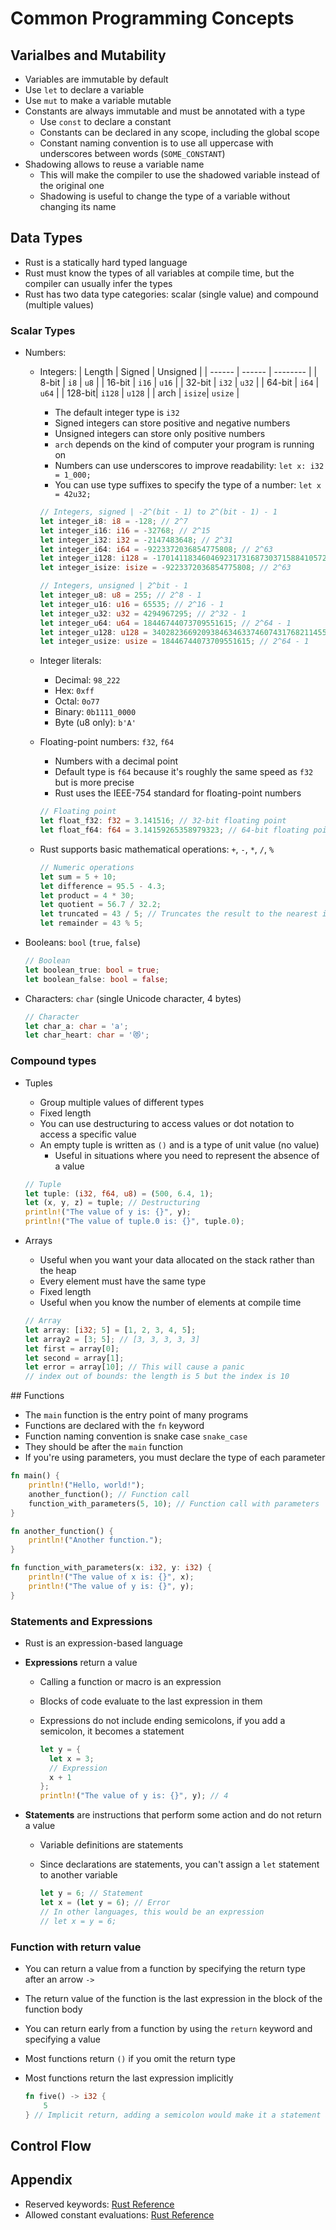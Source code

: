 # Common Programming Concepts

## Varialbes and Mutability

- Variables are immutable by default
- Use `let` to declare a variable
- Use `mut` to make a variable mutable
- Constants are always immutable and must be annotated with a type
  - Use `const` to declare a constant
  - Constants can be declared in any scope, including the global scope
  - Constant naming convention is to use all uppercase with underscores between words (`SOME_CONSTANT`)
- Shadowing allows to reuse a variable name
  - This will make the compiler to use the shadowed variable instead of the original one
  - Shadowing is useful to change the type of a variable without changing its name

## Data Types

- Rust is a statically hard typed language
- Rust must know the types of all variables at compile time, but the compiler can usually infer the types
- Rust has two data type categories: scalar (single value) and compound (multiple values)

### Scalar Types

- Numbers:

  - Integers:
    | Length | Signed | Unsigned |
    | ------ | ------ | -------- |
    | 8-bit | `i8` | `u8` |
    | 16-bit | `i16` | `u16` |
    | 32-bit | `i32` | `u32` |
    | 64-bit | `i64` | `u64` |
    | 128-bit| `i128` | `u128` |
    | arch | `isize`| `usize` |

    - The default integer type is `i32`
    - Signed integers can store positive and negative numbers
    - Unsigned integers can store only positive numbers
    - `arch` depends on the kind of computer your program is running on
    - Numbers can use underscores to improve readability: `let x: i32 = 1_000;`
    - You can use type suffixes to specify the type of a number: `let x = 42u32;`

    ```Rust
    // Integers, signed | -2^(bit - 1) to 2^(bit - 1) - 1
    let integer_i8: i8 = -128; // 2^7
    let integer_i16: i16 = -32768; // 2^15
    let integer_i32: i32 = -2147483648; // 2^31
    let integer_i64: i64 = -9223372036854775808; // 2^63
    let integer_i128: i128 = -170141183460469231731687303715884105728; // 2^127
    let integer_isize: isize = -9223372036854775808; // 2^63

    // Integers, unsigned | 2^bit - 1
    let integer_u8: u8 = 255; // 2^8 - 1
    let integer_u16: u16 = 65535; // 2^16 - 1
    let integer_u32: u32 = 4294967295; // 2^32 - 1
    let integer_u64: u64 = 18446744073709551615; // 2^64 - 1
    let integer_u128: u128 = 340282366920938463463374607431768211455; // 2^128 - 1
    let integer_usize: usize = 18446744073709551615; // 2^64 - 1
    ```

  - Integer literals:
    - Decimal: `98_222`
    - Hex: `0xff`
    - Octal: `0o77`
    - Binary: `0b1111_0000`
    - Byte (u8 only): `b'A'`
  - Floating-point numbers: `f32`, `f64`

    - Numbers with a decimal point
    - Default type is `f64` because it's roughly the same speed as `f32` but is more precise
    - Rust uses the IEEE-754 standard for floating-point numbers

    ```Rust
    // Floating point
    let float_f32: f32 = 3.141516; // 32-bit floating point
    let float_f64: f64 = 3.14159265358979323; // 64-bit floating point - More precise
    ```

  - Rust supports basic mathematical operations: `+`, `-`, `*`, `/`, `%`

    ```Rust
    // Numeric operations
    let sum = 5 + 10;
    let difference = 95.5 - 4.3;
    let product = 4 * 30;
    let quotient = 56.7 / 32.2;
    let truncated = 43 / 5; // Truncates the result to the nearest integer
    let remainder = 43 % 5;
    ```

- Booleans: `bool` (`true`, `false`)

  ```Rust
  // Boolean
  let boolean_true: bool = true;
  let boolean_false: bool = false;
  ```

- Characters: `char` (single Unicode character, 4 bytes)

  ```Rust
  // Character
  let char_a: char = 'a';
  let char_heart: char = '😻';
  ```

### Compound types

- Tuples

  - Group multiple values of different types
  - Fixed length
  - You can use destructuring to access values or dot notation to access a specific value
  - An empty tuple is written as `()` and is a type of unit value (no value)
    - Useful in situations where you need to represent the absence of a value

  ```Rust
  // Tuple
  let tuple: (i32, f64, u8) = (500, 6.4, 1);
  let (x, y, z) = tuple; // Destructuring
  println!("The value of y is: {}", y);
  println!("The value of tuple.0 is: {}", tuple.0);
  ```

- Arrays

  - Useful when you want your data allocated on the stack rather than the heap
  - Every element must have the same type
  - Fixed length
  - Useful when you know the number of elements at compile time

  ```Rust
  // Array
  let array: [i32; 5] = [1, 2, 3, 4, 5];
  let array2 = [3; 5]; // [3, 3, 3, 3, 3]
  let first = array[0];
  let second = array[1];
  let error = array[10]; // This will cause a panic
  // index out of bounds: the length is 5 but the index is 10
  ```

## Functions

- The `main` function is the entry point of many programs
- Functions are declared with the `fn` keyword
- Function naming convention is snake case `snake_case`
- They should be after the `main` function
- If you're using parameters, you must declare the type of each parameter

```Rust
fn main() {
    println!("Hello, world!");
    another_function(); // Function call
    function_with_parameters(5, 10); // Function call with parameters
}

fn another_function() {
    println!("Another function.");
}

fn function_with_parameters(x: i32, y: i32) {
    println!("The value of x is: {}", x);
    println!("The value of y is: {}", y);
}
```

### Statements and Expressions

- Rust is an expression-based language
- **Expressions** return a value

  - Calling a function or macro is an expression
  - Blocks of code evaluate to the last expression in them
  - Expressions do not include ending semicolons, if you add a semicolon, it becomes a statement

    ```Rust
    let y = {
      let x = 3;
      // Expression
      x + 1
    };
    println!("The value of y is: {}", y); // 4
    ```

- **Statements** are instructions that perform some action and do not return a value

  - Variable definitions are statements
  - Since declarations are statements, you can't assign a `let` statement to another variable

    ```Rust
    let y = 6; // Statement
    let x = (let y = 6); // Error
    // In other languages, this would be an expression
    // let x = y = 6;
    ```

### Function with return value

- You can return a value from a function by specifying the return type after an arrow `->`
- The return value of the function is the last expression in the block of the function body
- You can return early from a function by using the `return` keyword and specifying a value
- Most functions return `()` if you omit the return type
- Most functions return the last expression implicitly

  ```Rust
  fn five() -> i32 {
      5
  } // Implicit return, adding a semicolon would make it a statement and cause an error
  ```

## Control Flow



## Appendix

- Reserved keywords: [Rust Reference](https://doc.rust-lang.org/reference/keywords.html)
- Allowed constant evaluations: [Rust Reference](https://doc.rust-lang.org/reference/const_eval.html)
